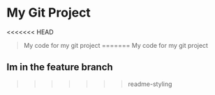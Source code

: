# My Git Project

<<<<<<< HEAD
> My code for my git project
=======
> My code for my git project 

## Im in the feature branch
>>>>>>> readme-styling
